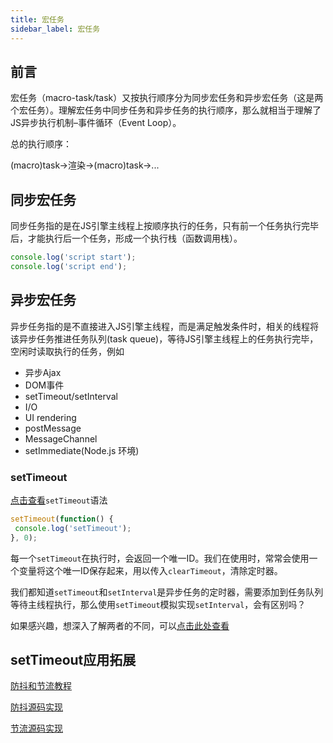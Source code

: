 ```yaml
---
title: 宏任务
sidebar_label: 宏任务
---
```

## 前言
宏任务（macro-task/task）又按执行顺序分为同步宏任务和异步宏任务（这是两个宏任务）。理解宏任务中同步任务和异步任务的执行顺序，那么就相当于理解了JS异步执行机制–事件循环（Event Loop）。

总的执行顺序：

(macro)task->渲染->(macro)task->...

## 同步宏任务

同步任务指的是在JS引擎主线程上按顺序执行的任务，只有前一个任务执行完毕后，才能执行后一个任务，形成一个执行栈（函数调用栈）。
```js
console.log('script start');
console.log('script end');
```
## 异步宏任务

异步任务指的是不直接进入JS引擎主线程，而是满足触发条件时，相关的线程将该异步任务推进任务队列(task queue)，等待JS引擎主线程上的任务执行完毕，空闲时读取执行的任务，例如

- 异步Ajax
- DOM事件
- setTimeout/setInterval
- I/O
- UI rendering
- postMessage
- MessageChannel
- setImmediate(Node.js 环境)

### setTimeout

[点击查看](https://developer.mozilla.org/zh-CN/docs/Web/API/Window/setTimeout)`setTimeout`语法

```js
setTimeout(function() {
 console.log('setTimeout');
}, 0);
```

每一个`setTimeout`在执行时，会返回一个唯一ID。我们在使用时，常常会使用一个变量将这个唯一ID保存起来，用以传入`clearTimeout`，清除定时器。

我们都知道`setTimeout`和`setInterval`是异步任务的定时器，需要添加到任务队列等待主线程执行，那么使用`setTimeout`模拟实现`setInterval`，会有区别吗？

如果感兴趣，想深入了解两者的不同，可以[点击此处查看](https://thinkbucket.github.io/docsite/docs/blog/setTimeout-or-setInterval)

## setTimeout应用拓展
[防抖和节流教程](https://css-tricks.com/debouncing-throttling-explained-examples/)

[防抖源码实现](https://github.com/ThinkBucket/codebox/blob/master/src/debounce.js)

[节流源码实现](https://github.com/ThinkBucket/codebox/blob/master/src/throttle.js)
